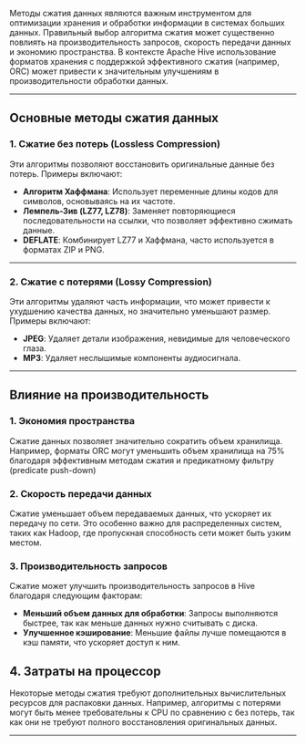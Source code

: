 
Методы сжатия данных являются важным инструментом для оптимизации хранения и обработки информации в системах больших данных. Правильный выбор алгоритма сжатия может существенно повлиять на производительность запросов, скорость передачи данных и экономию пространства. В контексте Apache Hive использование форматов хранения с поддержкой эффективного сжатия (например, ORC) может привести к значительным улучшениям в производительности обработки данных.

---
## Основные методы сжатия данных
### 1. Сжатие без потерь (Lossless Compression)
Эти алгоритмы позволяют восстановить оригинальные данные без потерь. Примеры включают:
- **Алгоритм Хаффмана**: Использует переменные длины кодов для символов, основываясь на их частоте.
- **Лемпель-Зив (LZ77, LZ78)**: Заменяет повторяющиеся последовательности на ссылки, что позволяет эффективно сжимать данные.
- **DEFLATE**: Комбинирует LZ77 и Хаффмана, часто используется в форматах ZIP и PNG.
---
### 2. Сжатие с потерями (Lossy Compression)
Эти алгоритмы удаляют часть информации, что может привести к ухудшению качества данных, но значительно уменьшают размер. Примеры включают:
- **JPEG**: Удаляет детали изображения, невидимые для человеческого глаза.
- **MP3**: Удаляет неслышимые компоненты аудиосигнала.

---

## Влияние на производительность
### 1. Экономия пространства
Сжатие данных позволяет значительно сократить объем хранилища. Например, форматы ORC могут уменьшить объем хранилища на 75% благодаря эффективным методам сжатия и предикатному фильтру (predicate push-down)

### 2. Скорость передачи данных
Сжатие уменьшает объем передаваемых данных, что ускоряет их передачу по сети. Это особенно важно для распределенных систем, таких как Hadoop, где пропускная способность сети может быть узким местом.

### 3. Производительность запросов
Сжатие может улучшить производительность запросов в Hive благодаря следующим факторам:
- **Меньший объем данных для обработки**: Запросы выполняются быстрее, так как меньше данных нужно считывать с диска.
- **Улучшенное кэширование**: Меньшие файлы лучше помещаются в кэш памяти, что ускоряет доступ к ним.
## 4. Затраты на процессор
Некоторые методы сжатия требуют дополнительных вычислительных ресурсов для распаковки данных. Например, алгоритмы с потерями могут быть менее требовательны к CPU по сравнению с без потерь, так как они не требуют полного восстановления оригинальных данных.

---

